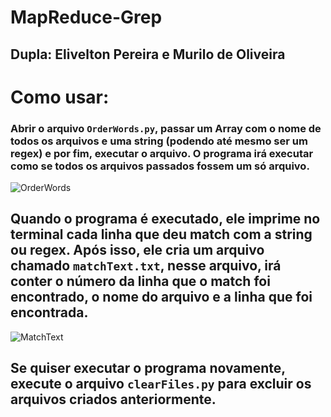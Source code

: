 # MapReduce-Grep
## Dupla: Elivelton Pereira e Murilo de Oliveira
# Como usar:
### Abrir o arquivo ``OrderWords.py``, passar um Array com o nome de todos os arquivos e uma string (podendo até mesmo ser um regex) e por fim, executar o arquivo. O programa irá executar como se todos os arquivos passados fossem um só arquivo.
![OrderWords](https://github.com/mmurilo03/MapReduce-Grep/assets/105663496/cc449f6f-dd66-46bf-a16b-707aacb6d8b3)

## Quando o programa é executado, ele imprime no terminal cada linha que deu match com a string ou regex. Após isso, ele cria um arquivo chamado ``matchText.txt``, nesse arquivo, irá conter o número da linha que o match foi encontrado, o nome do arquivo e a linha que foi encontrada.

![MatchText](https://github.com/mmurilo03/MapReduce-Grep/assets/105663496/55592138-9110-4407-afcd-8af14aed90db)

## Se quiser executar o programa novamente, execute o arquivo ``clearFiles.py`` para excluir os arquivos criados anteriormente.

